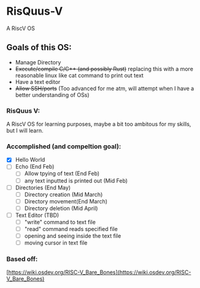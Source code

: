 # RisQuus-V

A RiscV OS

## Goals of this OS:

- Manage Directory
- ~~Execute/compile C/C++ (and possibly Rust)~~ replacing this with a more reasonable linux like cat command to print out text
- Have a text editor
- ~~Allow SSH/ports~~ (Too advanced for me atm, will attempt when I have a better understanding of OSs)

### RisQuus V:

A RiscV OS for learning purposes, maybe a bit too ambitous for my skills, but I will learn.

### Accomplished (and compeltion goal):

* [X] Hello World
* [ ] Echo (End Feb)
  * [ ] Allow tpying of text (End Feb)
  * [ ] any text inputted is printed out (Mid Feb)
* [ ] Directories (End May)
  * [ ] Directory creation (Mid March)
  * [ ] Directory movement(End March)
  * [ ] Directory deletion (Mid April)
* [ ] Text Editor (TBD)
  * [ ] "write" command to text file
  * [ ] "read" command reads specified file
  * [ ] opening and seeing inside the text file
  * [ ] moving cursor in text file

### Based off:

[https://wiki.osdev.org/RISC-V_Bare_Bones](https://wiki.osdev.org/RISC-V_Bare_Bones)
